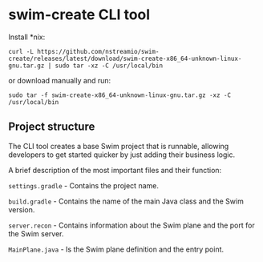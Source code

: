 # swim-create CLI tool

Install *nix:

```
curl -L https://github.com/nstreamio/swim-create/releases/latest/download/swim-create-x86_64-unknown-linux-gnu.tar.gz | sudo tar -xz -C /usr/local/bin
```
or download manually and run:
```
sudo tar -f swim-create-x86_64-unknown-linux-gnu.tar.gz -xz -C /usr/local/bin
```

## Project structure

The CLI tool creates a base Swim project that is runnable, allowing developers to get started quicker by just adding their business logic.

A brief description of the most important files and their function:

`settings.gradle` - Contains the project name.

`build.gradle` - Contains the name of the main Java class and the Swim version.

`server.recon` - Contains information about the Swim plane and the port for the Swim server.

`MainPlane.java` - Is the Swim plane definition and the entry point.